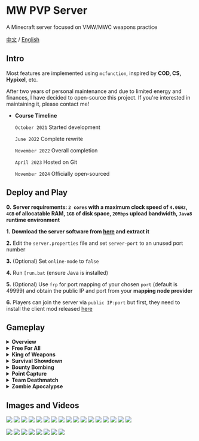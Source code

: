 # MW PVP Server
A Minecraft server focused on VMW/MWC weapons practice

[中文](https://github.com/Koud-Wind/MW-PVP-Server/tree/main-zh) / [English](https://github.com/Koud-Wind/MW-PVP-Server/tree/main)



## Intro
Most features are implemented using `mcfunction`, inspired by **COD, CS, Hypixel**, etc.

After two years of personal maintenance and due to limited energy and finances, I have decided to open-source this project. If you're interested in maintaining it, please contact me!


* **Course Timeline**

  `October 2021` Started development

  `June 2022` Complete rewrite

  `November 2022` Overall completion

  `April 2023` Hosted on Git

  `November 2024` Officially open-sourced



## Deploy and Play
**0.** **Server requirements: `2 cores` with a maximum clock speed of `4.0GHz`, `4GB` of allocatable RAM, `1GB` of disk space, `20Mbps` upload bandwidth, `Java8` runtime environment**

**1.** **Download the server software from [here](https://github.com/Koud-Wind/MW-PVP-Server/releases) and extract it**

**2.** Edit the `server.properties` file and set `server-port` to an unused port number

**3.** (Optional) Set `online-mode` to `false`

**4.** Run `[run.bat` (ensure Java is installed)

**5.** (Optional) Use `frp` for port mapping of your chosen `port` (default is 49999) and obtain the public IP and port from your **mapping node provider**

**6.** Players can join the server via `public IP:port` but first, they need to install the client mod released [here](https://github.com/Koud-Wind/MW-PVP-Server/releases)



## Gameplay
<details>
<summary><strong>Overview</strong></summary>
  Players must acquire weapons from the weapon shop and earn money to obtain better weapons. The white pillar indicates the Ender Chest location, while the blue pillar indicates the defense point. Meeting the victory conditions of each mode will earn players more money to purchase enhancements for future games.
</details>

<details>
<summary><strong>Free For All</strong></summary>
  Each player fights alone, aiming to achieve 25 kills for a round's end. The top two players in kill count win. If no one is killed for a duration, all players will receive a map-wide marker for 1 second, with 3 seconds at multiples of 25. Kills via throwables do not count.
</details>

<details>
<summary><strong>King of Weapons</strong></summary>
  Players fight alone with only their primary weapon. Upon reaching 120 points, the round concludes. The top two players in score win. Each kill grants a new weapon, but players can also collect crowns for automatic points, fast healing, and increased armor, at the cost of reduced speed and map-wide markers.
</details>

<details>
<summary><strong>Survival Showdown</strong></summary>
  Players compete to be the last survivor over 5 rounds (newcomers join the next round). No respawns are allowed during each round. Points are awarded based on the order of survival, with the top two scoring players winning. Players can choose their drop location at the start of each round, and those outside the Ender Chest area will continuously lose health when time is under 30 seconds.
</details>

<details>
<summary><strong>Bounty Bombing</strong></summary>
  Teams face off to defuse or detonate C4 bombs over 9 rounds (newcomers join the next round). No respawns are allowed. The first team to win 5 rounds wins. Players can use the weapon shop for 30 seconds. Terrorist players must install the C4 bomb in the red circle of the blue pillar (CT defense point) by interacting while sneaking (5 seconds). Buying throwables is recommended for an advantage, and teams switch every 4 rounds. Players upgrade armor after every 2 kills. The map has no boundaries, providing more attack routes, but escaping is not advisable.
</details>

<details>
<summary><strong>Point Capture</strong></summary>
  Teams face off to eliminate enemies and capture points over 7 rounds (newcomers join the next round). There is a limit on team respawns during each round, and the first team to win 4 rounds wins. Players have 50 seconds of weapon shop access. CT players defend points while T players aim to capture the blue pillar's red circle, with multiple players capturing faster. Buying throwables grants a significant advantage, and teams switch every 2 rounds. Players upgrade armor after every 4 kills. The map has no boundaries, allowing for multiple attack routes, but escaping is not advisable.
</details>

<details>
<summary><strong>Team Deathmatch</strong></summary>
  Teams compete to eliminate each other, concluding when one team reaches 65 points. The team with the most points wins. When a team member respawns, they grant points to the opposing team. After reaching 30 points, respawn locations will swap, and kills upgrade armor.
</details>

<details>
<summary><strong>Zombie Apocalypse</strong></summary>
  Teams cooperate to eliminate all zombies in 30 rounds (averaging about 1 hour and 45 minutes). Repairing barricades earns repair points. Using a detector automatically marks nearby zombies. It’s advised not to buy shotguns or sniper rifles. Using repair points to unlock new areas provides more barricades to repair. Players should stick together and avoid going solo. Players can buy armor (apartments/rooftops), draw ultimate weapons (gardens), purchase turrets (warehouses), buy fearless armor (power plants), and activate machines for buffs, which can reduce difficulty and speed up completion.
</details>



## Images and Videos

![](https://github.com/Koud-Wind/MW-PVP-Server/blob/resources/image/map1-1.png)
![](https://github.com/Koud-Wind/MW-PVP-Server/blob/resources/image/map1-2.png)
![](https://github.com/Koud-Wind/MW-PVP-Server/blob/resources/image/map1-3.png)
![](https://github.com/Koud-Wind/MW-PVP-Server/blob/resources/image/map1-4.png)
![](https://github.com/Koud-Wind/MW-PVP-Server/blob/resources/image/map2-1.png)
![](https://github.com/Koud-Wind/MW-PVP-Server/blob/resources/image/map2-2.png)
![](https://github.com/Koud-Wind/MW-PVP-Server/blob/resources/image/map3-1.png)
![](https://github.com/Koud-Wind/MW-PVP-Server/blob/resources/image/map3-2.png)
![](https://github.com/Koud-Wind/MW-PVP-Server/blob/resources/image/map3-3.png)
![](https://github.com/Koud-Wind/MW-PVP-Server/blob/resources/image/map4-1.png)
![](https://github.com/Koud-Wind/MW-PVP-Server/blob/resources/image/map4-2.png)
![](https://github.com/Koud-Wind/MW-PVP-Server/blob/resources/image/map4-3.png)
![](https://github.com/Koud-Wind/MW-PVP-Server/blob/resources/image/map5-1.png)
![](https://github.com/Koud-Wind/MW-PVP-Server/blob/resources/image/map5-2.png)
![](https://github.com/Koud-Wind/MW-PVP-Server/blob/resources/image/map6-1.png)
![](https://github.com/Koud-Wind/MW-PVP-Server/blob/resources/image/map6-2.png)
![](https://github.com/Koud-Wind/MW-PVP-Server/blob/resources/image/map6-3.png)

![](https://github.com/Koud-Wind/MW-PVP-Server/blob/resources/image/zombie-1.png)
![](https://github.com/Koud-Wind/MW-PVP-Server/blob/resources/image/map6-3.png)
![](https://github.com/Koud-Wind/MW-PVP-Server/blob/resources/image/game-0.png)
![](https://github.com/Koud-Wind/MW-PVP-Server/blob/resources/image/game-1.png)
![](https://github.com/Koud-Wind/MW-PVP-Server/blob/resources/image/game-2.png)
![](https://github.com/Koud-Wind/MW-PVP-Server/blob/resources/image/game-3.png)
![](https://github.com/Koud-Wind/MW-PVP-Server/blob/resources/image/menu-1.png)
![](https://github.com/Koud-Wind/MW-PVP-Server/blob/resources/image/menu-2.png)
